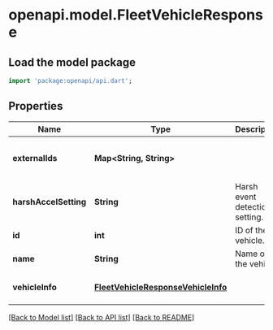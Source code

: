 # openapi.model.FleetVehicleResponse

## Load the model package
```dart
import 'package:openapi/api.dart';
```

## Properties
Name | Type | Description | Notes
------------ | ------------- | ------------- | -------------
**externalIds** | **Map&lt;String, String&gt;** |  | [optional] [default to const {}]
**harshAccelSetting** | **String** | Harsh event detection setting. | [optional] [default to null]
**id** | **int** | ID of the vehicle. | [default to null]
**name** | **String** | Name of the vehicle. | [default to null]
**vehicleInfo** | [**FleetVehicleResponseVehicleInfo**](FleetVehicleResponseVehicleInfo.md) |  | [optional] [default to null]

[[Back to Model list]](../README.md#documentation-for-models) [[Back to API list]](../README.md#documentation-for-api-endpoints) [[Back to README]](../README.md)


